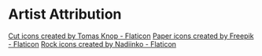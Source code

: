 # Artist Attribution
<a href="https://www.flaticon.com/free-icons/cut" title="cut icons">Cut icons created by Tomas Knop - Flaticon</a>
<a href="https://www.flaticon.com/free-icons/paper" title="paper icons">Paper icons created by Freepik - Flaticon</a>
<a href="https://www.flaticon.com/free-icons/rock" title="rock icons">Rock icons created by Nadiinko - Flaticon</a>